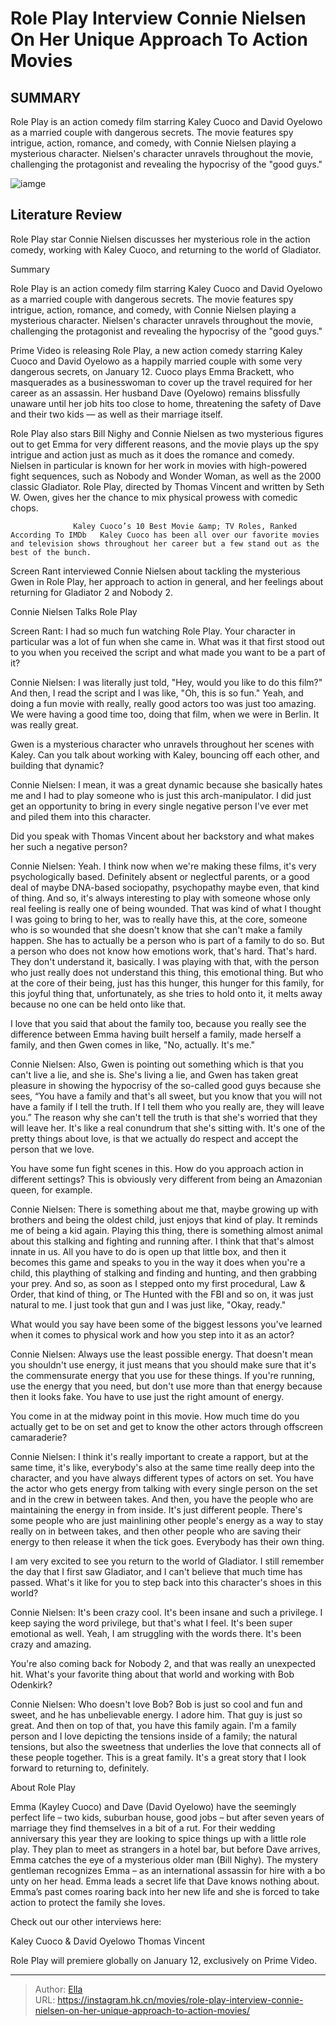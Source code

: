 # Role Play Interview Connie Nielsen On Her Unique Approach To Action Movies


## SUMMARY 



  Role Play is an action comedy film starring Kaley Cuoco and David Oyelowo as a married couple with dangerous secrets.   The movie features spy intrigue, action, romance, and comedy, with Connie Nielsen playing a mysterious character.   Nielsen&#39;s character unravels throughout the movie, challenging the protagonist and revealing the hypocrisy of the &#34;good guys.&#34;  

![iamge]()

## Literature Review

Role Play star Connie Nielsen discusses her mysterious role in the action comedy, working with Kaley Cuoco, and returning to the world of Gladiator.


Summary

  Role Play is an action comedy film starring Kaley Cuoco and David Oyelowo as a married couple with dangerous secrets.   The movie features spy intrigue, action, romance, and comedy, with Connie Nielsen playing a mysterious character.   Nielsen&#39;s character unravels throughout the movie, challenging the protagonist and revealing the hypocrisy of the &#34;good guys.&#34;  





Prime Video is releasing Role Play, a new action comedy starring Kaley Cuoco and David Oyelowo as a happily married couple with some very dangerous secrets, on January 12. Cuoco plays Emma Brackett, who masquerades as a businesswoman to cover up the travel required for her career as an assassin. Her husband Dave (Oyelowo) remains blissfully unaware until her job hits too close to home, threatening the safety of Dave and their two kids — as well as their marriage itself.




Role Play also stars Bill Nighy and Connie Nielsen as two mysterious figures out to get Emma for very different reasons, and the movie plays up the spy intrigue and action just as much as it does the romance and comedy. Nielsen in particular is known for her work in movies with high-powered fight sequences, such as Nobody and Wonder Woman, as well as the 2000 classic Gladiator. Role Play, directed by Thomas Vincent and written by Seth W. Owen, gives her the chance to mix physical prowess with comedic chops.

                  Kaley Cuoco’s 10 Best Movie &amp; TV Roles, Ranked According To IMDb   Kaley Cuoco has been all over our favorite movies and television shows throughout her career but a few stand out as the best of the bunch.   

Screen Rant interviewed Connie Nielsen about tackling the mysterious Gwen in Role Play, her approach to action in general, and her feelings about returning for Gladiator 2 and Nobody 2.


 Connie Nielsen Talks Role Play 
         




Screen Rant: I had so much fun watching Role Play. Your character in particular was a lot of fun when she came in. What was it that first stood out to you when you received the script and what made you want to be a part of it?


Connie Nielsen: I was literally just told, &#34;Hey, would you like to do this film?&#34; And then, I read the script and I was like, &#34;Oh, this is so fun.&#34; Yeah, and doing a fun movie with really, really good actors too was just too amazing. We were having a good time too, doing that film, when we were in Berlin. It was really great.


Gwen is a mysterious character who unravels throughout her scenes with Kaley. Can you talk about working with Kaley, bouncing off each other, and building that dynamic?


Connie Nielsen: I mean, it was a great dynamic because she basically hates me and I had to play someone who is just this arch-manipulator. I did just get an opportunity to bring in every single negative person I&#39;ve ever met and piled them into this character.





Did you speak with Thomas Vincent about her backstory and what makes her such a negative person? 


Connie Nielsen: Yeah. I think now when we&#39;re making these films, it&#39;s very psychologically based. Definitely absent or neglectful parents, or a good deal of maybe DNA-based sociopathy, psychopathy maybe even, that kind of thing. And so, it&#39;s always interesting to play with someone whose only real feeling is really one of being wounded.
That was kind of what I thought I was going to bring to her, was to really have this, at the core, someone who is so wounded that she doesn&#39;t know that she can&#39;t make a family happen. She has to actually be a person who is part of a family to do so. But a person who does not know how emotions work, that&#39;s hard. That&#39;s hard. They don&#39;t understand it, basically.
I was playing with that, with the person who just really does not understand this thing, this emotional thing. But who at the core of their being, just has this hunger, this hunger for this family, for this joyful thing that, unfortunately, as she tries to hold onto it, it melts away because no one can be held onto like that.





I love that you said that about the family too, because you really see the difference between Emma having built herself a family, made herself a family, and then Gwen comes in like, &#34;No, actually. It&#39;s me.&#34;


Connie Nielsen: Also, Gwen is pointing out something which is that you can&#39;t live a lie, and she is. She&#39;s living a lie, and Gwen has taken great pleasure in showing the hypocrisy of the so-called good guys because she sees, “You have a family and that&#39;s all sweet, but you know that you will not have a family if I tell the truth. If I tell them who you really are, they will leave you.”
The reason why she can&#39;t tell the truth is that she&#39;s worried that they will leave her. It&#39;s like a real conundrum that she&#39;s sitting with. It&#39;s one of the pretty things about love, is that we actually do respect and accept the person that we love.


          




You have some fun fight scenes in this. How do you approach action in different settings? This is obviously very different from being an Amazonian queen, for example. 


Connie Nielsen: There is something about me that, maybe growing up with brothers and being the oldest child, just enjoys that kind of play. It reminds me of being a kid again. Playing this thing, there is something almost animal about this stalking and fighting and running after.
I think that that&#39;s almost innate in us. All you have to do is open up that little box, and then it becomes this game and speaks to you in the way it does when you&#39;re a child, this plaything of stalking and finding and hunting, and then grabbing your prey.
And so, as soon as I stepped onto my first procedural, Law &amp; Order, that kind of thing, or The Hunted with the FBI and so on, it was just natural to me. I just took that gun and I was just like, &#34;Okay, ready.&#34;


What would you say have been some of the biggest lessons you&#39;ve learned when it comes to physical work and how you step into it as an actor?





Connie Nielsen: Always use the least possible energy. That doesn&#39;t mean you shouldn&#39;t use energy, it just means that you should make sure that it&#39;s the commensurate energy that you use for these things. If you&#39;re running, use the energy that you need, but don&#39;t use more than that energy because then it looks fake. You have to use just the right amount of energy.


You come in at the midway point in this movie. How much time do you actually get to be on set and get to know the other actors through offscreen camaraderie?


Connie Nielsen: I think it&#39;s really important to create a rapport, but at the same time, it&#39;s like, everybody&#39;s also at the same time really deep into the character, and you have always different types of actors on set. You have the actor who gets energy from talking with every single person on the set and in the crew in between takes. And then, you have the people who are maintaining the energy in from inside. It&#39;s just different people. There&#39;s some people who are just mainlining other people&#39;s energy as a way to stay really on in between takes, and then other people who are saving their energy to then release it when the tick goes. Everybody has their own thing.





I am very excited to see you return to the world of Gladiator. I still remember the day that I first saw Gladiator, and I can&#39;t believe that much time has passed. What&#39;s it like for you to step back into this character&#39;s shoes in this world?


Connie Nielsen: It&#39;s been crazy cool. It&#39;s been insane and such a privilege. I keep saying the word privilege, but that&#39;s what I feel. It&#39;s been super emotional as well. Yeah, I am struggling with the words there. It&#39;s been crazy and amazing.


You&#39;re also coming back for Nobody 2, and that was really an unexpected hit. What&#39;s your favorite thing about that world and working with Bob Odenkirk?


Connie Nielsen: Who doesn&#39;t love Bob? Bob is just so cool and fun and sweet, and he has unbelievable energy. I adore him. That guy is just so great.
And then on top of that, you have this family again. I&#39;m a family person and I love depicting the tensions inside of a family; the natural tensions, but also the sweetness that underlies the love that connects all of these people together. This is a great family. It&#39;s a great story that I look forward to returning to, definitely.







 About Role Play 
          

Emma (Kayley Cuoco) and Dave (David Oyelowo) have the seemingly perfect life – two kids, suburban house, good jobs – but after seven years of marriage they find themselves in a bit of a rut. For their wedding anniversary this year they are looking to spice things up with a little role play. They plan to meet as strangers in a hotel bar, but before Dave arrives, Emma catches the eye of a mysterious older man (Bill Nighy). The mystery gentleman recognizes Emma – as an international assassin for hire with a bo unty on her head. Emma leads a secret life that Dave knows nothing about. Emma’s past comes roaring back into her new life and she is forced to take action to protect the family she loves.

Check out our other interviews here:




  Kaley Cuoco &amp; David Oyelowo   Thomas Vincent  



Role Play will premiere globally on January 12, exclusively on Prime Video.






---

> Author: [Ella](https://instagram.hk.cn/)  
> URL: https://instagram.hk.cn/movies/role-play-interview-connie-nielsen-on-her-unique-approach-to-action-movies/  

